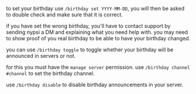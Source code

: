 <script>
  import DocsTemplate from "$lib/components/docs/DocsTemplate.svelte"
  import DocsHeader from '$lib/components/docs/DocsHeader.svelte';
</script>

<DocsTemplate title='birthdays' />

<DocsHeader header='h2' text='setting your birthday' />

to set your birthday use `/birthday set YYYY-MM-DD`, you will then be asked to double check and make
sure that it is correct.

<DocsHeader header='h2' text='i set the wrong birthday' />

if you have set the wrong birthday, you'll have to contact support by sending nypsi a DM and
explaining what you need help with. you may need to show proof of you real birthday to be able to
have your birthday changed.

<DocsHeader header='h2' text="i don't want my birthday to be announced" />

you can use `/birthday toggle` to toggle whether your birthday will be announced in servers or not.

<DocsHeader header='h2' text="setting a birthday announcement channel" />

for this you must have the `manage server` permission. use `/birthday channel #channel` to set the
birthday channel.

<DocsHeader header='h2' text="disabling the birthday announcement channel" />

use `/birthday disable` to disable birthday announcements in your server.
